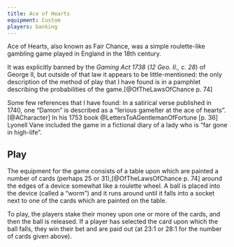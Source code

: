 ```yaml
---
title: Ace of Hearts
equipment: Custom
players: banking
---
```


<p class="lead">
<span class="aka">Ace of Hearts</span>, also known as <span class="aka">Fair Chance</span>, was a simple roulette-like gambling game played in England in the 18th century.
</p>

It was explicitly banned by the <cite>Gaming Act 1738</cite> (<cite>12 Geo. II., c. 28</cite>) of George <span class="rnum">II</span>, but outside of that law it appears to be little-mentioned: the only description of the method of play that I have found is in a pamphlet describing the probabilities of the game.[@OfTheLawsOfChance p. 74]

Some few references that I have found: In a satirical verse published in 1740, one “Damon” is described as a “ſerious gameſter at the ace of hearts”.[@ACharacter] In his 1753 book @LettersToAGentlemanOfFortune [p. 36] Lyonell Vane included the game in a fictional diary of a lady who is “far gone in high-life”.

<!--
https://archive.org/details/McGillLibrary-osl_the_toast_BO5022_folioS31633t1747-20074/page/n195/mode/2up?q=%22ace+of+hearts%22

https://archive.org/details/sim_gentlemans-magazine_1740-03_10_3/page/138/mode/2up?q=%22ace+of+hearts%22

-->

## Play

The equipment for the game consists of a table upon which are painted a number of cards (perhaps 25 or 31),[@OfTheLawsOfChance p. 74] around the edges of a  device somewhat like a roulette wheel. A ball is placed into the device (called a “worm”) and it runs around until it falls into a socket next to one of the cards which are painted on the table.

To play, the players stake their money upon one or more of the cards, and then the ball is released. If a player has selected the card upon which the ball falls, they win their bet and are paid out (at 23&ratio;1 or 28&ratio;1 for the number of cards given above).
